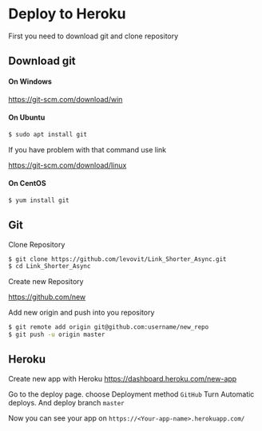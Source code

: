 # Deploy to Heroku
First you need to download git and clone repository
## Download git
#### On Windows
https://git-scm.com/download/win
#### On Ubuntu
```bash
$ sudo apt install git
```
If you have problem with that command use link

https://git-scm.com/download/linux
#### On CentOS
```bash
$ yum install git
```

## Git
Clone Repository
```bash
$ git clone https://github.com/levovit/Link_Shorter_Async.git
$ cd Link_Shorter_Async
```
Create new Repository

https://github.com/new

Add new origin and push into you repository
```bash
$ git remote add origin git@github.com:username/new_repo
$ git push -u origin master
```

## Heroku
Create new app with Heroku 
https://dashboard.heroku.com/new-app

Go to the deploy page.
choose Deployment method `GitHub`
Turn Automatic deploys.
And deploy branch `master`


Now you can see your app on
`https://<Your-app-name>.herokuapp.com/`